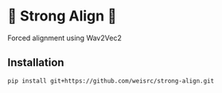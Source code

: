 # 🦾 Strong Align 🎯

Forced alignment using Wav2Vec2

## Installation

```bash
pip install git+https://github.com/weisrc/strong-align.git 
```